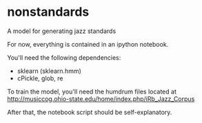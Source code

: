 nonstandards
============

A model for generating jazz standards

For now, everything is contained in an ipython notebook.

You'll need the following dependencies:

 - sklearn (sklearn.hmm)
 - cPickle, glob, re

To train the model, you'll need the humdrum files located at http://musiccog.ohio-state.edu/home/index.php/iRb_Jazz_Corpus

After that, the notebook script should be self-explanatory.
